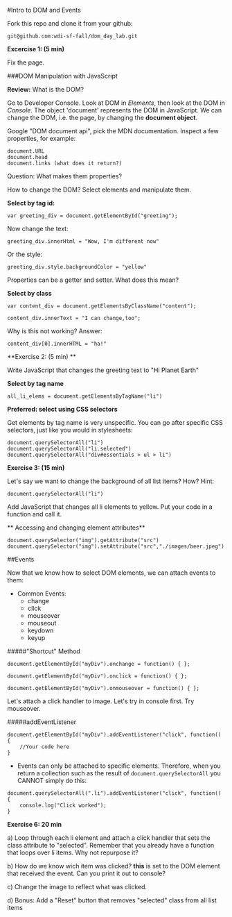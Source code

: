 
#Intro to DOM and Events

Fork this repo and clone it from your github:

	git@github.com:wdi-sf-fall/dom_day_lab.git

**Excercise 1: (5 min)**

Fix the page.

###DOM Manipulation with JavaScript

**Review:** What is the DOM?

Go to Developer Console. Look at DOM in *Elements*, then look at the DOM in *Console*. The object 'document' represents the DOM in JavaScript. We can change the DOM, i.e. the page, by changing the **document object**.

Google "DOM document api", pick the MDN documentation. Inspect a few properties, for example:

	document.URL
	document.head
	document.links (what does it return?)

Question: What makes them properties? 
	
How to change the DOM? Select elements and manipulate them.

**Select by tag id:**

	var greeting_div = document.getElementById("greeting");
	
Now change the text:

	greeting_div.innerHtml = "Wow, I'm different now"

Or the style:

	greeting_div.style.backgroundColor = "yellow"
	
Properties can be a getter and setter. What does this mean?

**Select by class**

	var content_div = document.getElementsByClassName("content");
	
	content_div.innerText = "I can change,too";

Why is this not working? Answer:

	content_div[0].innerHTML = "ha!"

**Exercise 2: (5 min) ** 

Write JavaScript that changes the greeting text to "Hi Planet Earth"

**Select by tag name**

	all_li_elems = document.getElementsByTagName("li")

**Preferred: select using CSS selectors**
	
Get elements by tag name is very unspecific. You can go after specific CSS selectors, just like you would in stylesheets:

	document.querySelectorAll("li")
	document.querySelectorAll("li.selected")
	document.querySelectorAll("div#essentials > ul > li")
		
**Exercise 3: (15 min)**
	
Let's say we want to change the background of all list items? How? Hint:

	document.querySelectorAll("li")
	
Add JavaScript that changes all li elements to yellow. Put your code in a function and call it.

** Accessing and changing element attributes**

	document.querySelector("img").getAttribute("src")
	document.querySelector("img").setAttribute("src","./images/beer.jpeg")

##Events

Now that we know how to select DOM elements, we can attach events to them:

- Common Events:
	- change
	- click
	- mouseover
	- mouseout
	- keydown
	- keyup

#####"Shortcut" Method

```
document.getElementById("myDiv").onchange = function() { };

document.getElementById("myDiv").onclick = function() { };

document.getElementById("myDiv").onmouseover = function() { };
```

Let's attach a click handler to image. Let's try in console first. Try mouseover.

#####addEventListener

```
document.getElementById("myDiv").addEventListener("click", function() {
	//Your code here
}
```

- Events can only be attached to specific elements. Therefore, when you return a collection such as the result of `document.querySelectorAll` you CANNOT simply do this:

```
document.querySelectorAll(".li").addEventListener("click", function() {
	console.log("Click worked");
}
```

**Exercise 6: 20 min** 

a) Loop through each li element and attach a click handler that sets the class attribute to "selected". Remember that you already have a function that loops over li items. Why not repurpose it?

b) How do we know wich item was clicked? **this** is set to the DOM element that received the event. Can you print it out to console?

c) Change the image to reflect what was clicked.

d) Bonus: Add a "Reset" button that removes "selected" class from all list items






		
